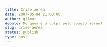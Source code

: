 ```yaml
---
title: Crise aérea
date: 2007-05-04 21:00:00
author: gilmar
debate: De quem é a culpa pelo apagão aéreo?
slug: crise-aerea
status: publish 
type: post
---
```



